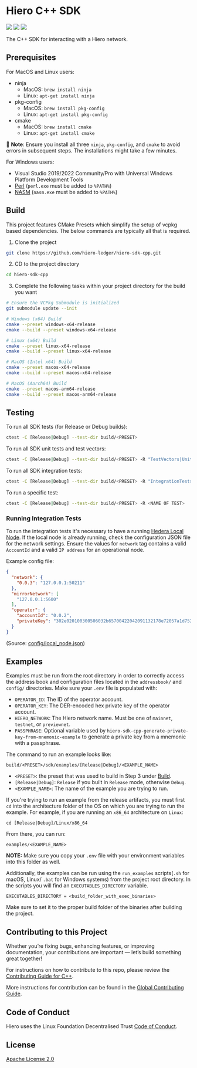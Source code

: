 # Hiero C++ SDK

![](https://img.shields.io/badge/c++-17-blue)
![](https://img.shields.io/badge/cmake-3.24-blue)
[![](https://github.com/hiero-ledger/hiero-sdk-cpp/actions/workflows/flow-pull-request-checks.yaml/badge.svg)](https://github.com/hiero-ledger/hiero-sdk-cpp/actions/workflows/flow-pull-request-checks.yaml)

The C++ SDK for interacting with a Hiero network.

## Prerequisites

For MacOS and Linux users:

- ninja
  - MacOS: `brew install ninja`
  - Linux: `apt-get install ninja`
- pkg-config
  - MacOS: `brew install pkg-config`
  - Linux: `apt-get install pkg-config`
- cmake
  - MacOS: `brew install cmake`
  - Linux: `apt-get install cmake`

📣 **Note**: Ensure you install all three `ninja`, `pkg-config`, and `cmake` to avoid errors in subsequent steps. The
installations might take a few minutes.

For Windows users:

- Visual Studio 2019/2022 Community/Pro with Universal Windows Platform Development Tools
- [Perl](http://strawberryperl.com/) (`perl.exe` must be added to `%PATH%`)
- [NASM](https://www.nasm.us) (`nasm.exe` must be added to `%PATH%`)

## Build

This project features CMake Presets which simplify the setup of vcpkg based dependencies. The below commands are
typically all that is required.

1. Clone the project

```sh
git clone https://github.com/hiero-ledger/hiero-sdk-cpp.git
```

2. CD to the project directory

```sh
cd hiero-sdk-cpp
```

3. Complete the following tasks within your project directory for the build you want

```sh
# Ensure the VCPkg Submodule is initialized
git submodule update --init

# Windows (x64) Build
cmake --preset windows-x64-release
cmake --build --preset windows-x64-release

# Linux (x64) Build
cmake --preset linux-x64-release
cmake --build --preset linux-x64-release

# MacOS (Intel x64) Build
cmake --preset macos-x64-release
cmake --build --preset macos-x64-release

# MacOS (Aarch64) Build
cmake --preset macos-arm64-release
cmake --build --preset macos-arm64-release
```

## Testing

To run all SDK tests (for Release or Debug builds):

```sh
ctest -C [Release|Debug] --test-dir build/<PRESET>
```

To run all SDK unit tests and test vectors:

```sh
ctest -C [Release|Debug] --test-dir build/<PRESET> -R "TestVectors|UnitTests"
```

To run all SDK integration tests:

```sh
ctest -C [Release|Debug] --test-dir build/<PRESET> -R "IntegrationTests"
```

To run a specific test:

```sh
ctest -C [Release|Debug] --test-dir build/<PRESET> -R <NAME OF TEST>
```

### Running Integration Tests

To run the integration tests it's necessary to have a
running [Hedera Local Node](https://github.com/hashgraph/hedera-local-node). If the local node is already running, check
the configuration JSON file for the network settings. Ensure the values for `network` tag contains a valid `AccountId`
and a valid `IP address` for an operational node.

Example config file:

```JSON
{
  "network": {
    "0.0.3": "127.0.0.1:50211"
  },
  "mirrorNetwork": [
    "127.0.0.1:5600"
  ],
  "operator": {
    "accountId": "0.0.2",
    "privateKey": "302e020100300506032b65700422042091132178e72057a1d7528025956fe39b0b847f200ab59b2fdd367017f3087137"
  }
}
```

(Source: [config/local_node.json](https://github.com/hiero-ledger/hiero-sdk-cpp/blob/main/config/local_node.json))

## Examples

Examples must be run from the root directory in order to correctly access the address book and configuration files
located in the `addressbook/` and `config/` directories. Make sure your `.env` file is populated with:

- `OPERATOR_ID`: The ID of the operator account.
- `OPERATOR_KEY`: The DER-encoded hex private key of the operator account.
- `HIERO_NETWORK`: The Hiero network name. Must be one of `mainnet`, `testnet`, or `previewnet`.
- `PASSPHRASE`: Optional variable used by `hiero-sdk-cpp-generate-private-key-from-mnemonic-example` to generate a
  private key from a mnemonic with a passphrase.

The command to run an example looks like:

```shell
build/<PRESET>/sdk/examples/[Release|Debug]/<EXAMPLE_NAME>
```

- `<PRESET>`: the preset that was used to build in Step 3 under [Build](#build).
- `[Release|Debug]`: `Release` if you built in `Release` mode, otherwise `Debug`.
- `<EXAMPLE_NAME>`: The name of the example you are trying to run.

If you're trying to run an example from the release artifacts, you must first `cd` into the architecture folder of the
OS on which you are trying to run the example. For example, if you are running an `x86_64` architecture on `Linux`:

```shell
cd [Release|Debug]/Linux/x86_64
```

From there, you can run:

```shell
examples/<EXAMPLE_NAME>
```

**NOTE:** Make sure you copy your `.env` file with your environment variables into this folder as well.

Additionally, the examples can be run using the `run_examples` scripts(`.sh` for macOS, Linux/ `.bat` for Windows systems) from the project root directory. In the scripts you will find an `EXECUTABLES_DIRECTORY` variable.

```
EXECUTABLES_DIRECTORY = <build_folder_with_exec_binaries>
```

Make sure to set it to the proper build folder of the binaries after building the project.

## Contributing to this Project

Whether you’re fixing bugs, enhancing features, or improving documentation, your contributions are important — let’s build something great together!

For instructions on how to contribute to this repo, please
review the [Contributing Guide for C++](CONTRIBUTING.md).

More instructions for contribution can be found in the
[Global Contributing Guide](https://github.com/hashgraph/.github/blob/main/CONTRIBUTING.md).

## Code of Conduct

Hiero uses the Linux Foundation Decentralised Trust [Code of Conduct](<[https://github.com/hashgraph/.github/blob/main/CODE_OF_CONDUCT.md](https://www.lfdecentralizedtrust.org/code-of-conduct)>).

## License

[Apache License 2.0](LICENSE)
